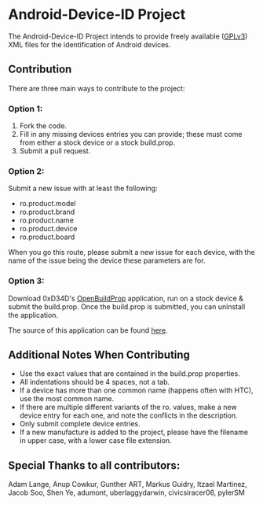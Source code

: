 Android-Device-ID Project
=========================

The Android-Device-ID Project intends to provide freely available ([GPLv3](https://www.gnu.org/licenses/gpl-3.0.html))
XML files for the identification of Android devices.

Contribution
------------

There are three main ways to contribute to the project:

### Option 1:

1. Fork the code.
2. Fill in any missing devices entries you can provide; these must come
   from either a stock device or a stock build.prop.
3. Submit a pull request.

### Option 2:

Submit a new issue with at least the following:
* ro.product.model
* ro.product.brand
* ro.product.name
* ro.product.device
* ro.product.board

When you go this route, please submit a new issue for each device, with the
name of the issue being the device these parameters are for.

### Option 3:

Download 0xD34D's [OpenBuildProp](http://goo.im/devs/0xD34D/OpenBuildProp.apk) application, run on a stock device & submit
the build.prop. Once the build.prop is submitted, you can uninstall the
application.

The source of this application can be found [here](https://github.com/0xD34D/OpenBuildProp).

Additional Notes When Contributing
----------------------------------

* Use the exact values that are contained in the build.prop properties.
* All indentations should be 4 spaces, not a tab.
* If a device has more than one common name (happens often with HTC), use
  the most common name.
* If there are multiple different variants of the ro. values, make a new
  device entry for each one, and note the conflicts in the description.
* Only submit complete device entries.
* If a new manufacture is added to the project, please have the filename
  in upper case, with a lower case file extension.

Special Thanks to all contributors:
-----------------------------------

Adam Lange, Anup Cowkur, Gunther ART, Markus Guidry, Itzael Martinez, Jacob Soo, Shen Ye, adumont, uberlaggydarwin, civicsiracer06, pylerSM
